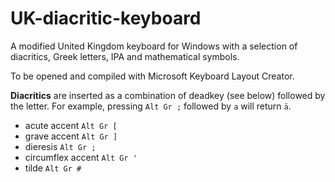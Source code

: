 # UK-diacritic-keyboard
A modified United Kingdom keyboard for Windows with a selection of diacritics, Greek letters, IPA and mathematical symbols.

To be opened and compiled with Microsoft Keyboard Layout Creator.

**Diacritics** are inserted as a combination of deadkey (see below) followed by the letter. For example, pressing `Alt Gr ;` followed by `a` will return `ä`.
- acute accent `Alt Gr [`
- grave accent `Alt Gr ]`
- dieresis `Alt Gr ;`
- circumflex accent `Alt Gr '`
- tilde `Alt Gr #`
